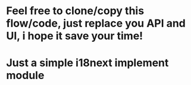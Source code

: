 # Feel free to clone/copy this flow/code, just replace you API and UI, i hope it save your time!

# Just a simple i18next implement module
